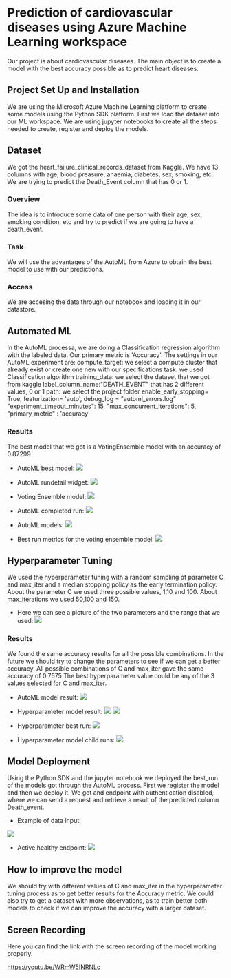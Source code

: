 # Prediction of cardiovascular diseases using Azure Machine Learning workspace

Our project is about cardiovascular diseases. 
The main object is to create a model with the best accuracy possible as to predict heart diseases.

## Project Set Up and Installation

We are using the Microsoft Azure Machine Learning platform to create some models using the Python SDK platform.
First we load the dataset into our ML workspace.
We are using jupyter notebooks to create all the steps needed to create, register and deploy the models.


## Dataset
We got the heart_failure_clinical_records_dataset from Kaggle.
We have 13 columns with age, blood preasure, anaemia, diabetes, sex, smoking, etc.
We are trying to predict the Death_Event column that has 0 or 1.

### Overview
The idea is to introduce some data of one person with their age, sex, smoking condition, etc and try to predict if we are going to have a death_event.

### Task
We will use the advantages of the AutoML from Azure to obtain the best model to use with our predictions.

### Access
We are accesing the data through our notebook and loading it in our datastore.

## Automated ML
In the AutoML processa, we are doing a Classification regression algorithm with the labeled data.
Our primary metric is 'Accuracy'.
The settings in our AutoML experiment are:
compute_target: we select a compute cluster that already exist or create one new with our specifications
task: we used Classification algorithm
training_data: we select the dataset that we got from kaggle
label_column_name:"DEATH_EVENT" that has 2 different values, 0 or 1
path: we select the project folder
enable_early_stopping= True, 
featurization= 'auto',
debug_log = "automl_errors.log"
"experiment_timeout_minutes": 15,
"max_concurrent_iterations": 5,
"primary_metric" : 'accuracy'

### Results
The best model that we got is a VotingEnsemble model with an accuracy of 0.87299

- AutoML best model:
![](https://github.com/zaza107-1/project3default/blob/branch2/screenshots/autoML_bestmodel.jpg)


- AutoML rundetail widget:
![](https://github.com/zaza107-1/project3default/blob/branch2/screenshots/autoMLrundetailwidget.jpg)

- Voting Ensemble model:
![](https://github.com/zaza107-1/project3default/blob/branch2/screenshots/autoMLrundetailwidget2.jpg)

- AutoML completed run:
![](https://github.com/zaza107-1/project3default/blob/branch2/screenshots/auto_ML_completed2.jpg)

- AutoML models:
![](https://github.com/zaza107-1/project3default/blob/branch2/screenshots/automlmodels.jpg)

- Best run metrics for the voting ensemble model:
![](https://github.com/zaza107-1/project3default/blob/branch2/screenshots/bestautomlmetrics.jpg)


## Hyperparameter Tuning
We used the hyperparameter tuning with a random sampling of parameter C and max_iter and a median stopping policy as the early termination policy.
About the parameter C we used three possible values, 1,10 and 100.
About max_iterations we used 50,100 and 150.

- Here we can see a picture of the two parameters and the range that we used:
![](https://github.com/zaza107-1/project3default/blob/branch2/screenshots/param_sampling.jpg) 

### Results
We found the same accuracy results for all the possible combinations. In the future we should try to change the parameters to see if we can get a better accuracy.
All possible combinations of C and max_iter gave the same accuracy of 0.7575
The best hyperparameter value could be any of the 3 values selected for C and max_iter.

- AutoML model result:
![](https://github.com/zaza107-1/project3default/blob/branch2/screenshots/automlmodels.jpg)

- Hyperparameter model result:
![](https://github.com/zaza107-1/project3default/blob/branch2/screenshots/hyperparameter.jpg)
![](https://github.com/zaza107-1/project3default/blob/branch2/screenshots/hyperparameter2.jpg)


- Hyperparameter best run:
![](https://github.com/zaza107-1/project3default/blob/branch2/screenshots/hyperparameter_best_run.jpg)

- Hyperparameter model child runs:
![](https://github.com/zaza107-1/project3default/blob/branch2/screenshots/hyperparameter_child_runs.jpg)

## Model Deployment
Using the Python SDK and the jupyter notebook we deployed the best_run of the models got through the AutoML process.
First we register the model and then we deploy it.
We got and endpoint with authentication disabled, where we can send a request and retrieve a result of the predicted column Death_event.

- Example of data input:

![](https://github.com/zaza107-1/project3default/blob/branch2/screenshots/example_data_input.jpg)

- Active healthy endpoint:
![](https://github.com/zaza107-1/project3default/blob/branch2/screenshots/healthy_endpoint.jpg)

## How to improve the model
We should try with different values of C and max_iter in the hyperparameter tuning process as to get better results for the Accuracy metric.
We could also try to get a dataset with more observations, as to train better both models to check if we can improve the accuracy with a larger dataset.

## Screen Recording
Here you can find the link with the screen recording of the model working properly.

https://youtu.be/WRmW5INRNLc


